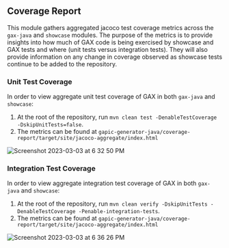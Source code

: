 ## Coverage Report

This module gathers aggregated jacoco test coverage metrics across the `gax-java` and `showcase` modules. The purpose of
the metrics is to provide insights into how much of GAX code is being exercised by showcase and GAX tests and where 
(unit tests versus integration tests). They will also provide information on any change in coverage observed
as showcase tests continue to be added to the repository.

### Unit Test Coverage
In order to view aggregate unit test coverage of GAX in both `gax-java` and `showcase`:

1. At the root of the repository, run `mvn clean test -DenableTestCoverage -DskipUnitTests=false`.
2. The metrics can be found at `gapic-generator-java/coverage-report/target/site/jacoco-aggregate/index.html`

![Screenshot 2023-03-03 at 6 32 50 PM](https://user-images.githubusercontent.com/66699525/222854612-787b4dde-f9a3-469a-8227-8f46dc0a4a20.png)

### Integration Test Coverage

In order to view aggregate integration test coverage of GAX in both `gax-java` and `showcase`:

1. At the root of the repository, run `mvn clean verify -DskipUnitTests -DenableTestCoverage -Penable-integration-tests`.
2. The metrics can be found at `gapic-generator-java/coverage-report/target/site/jacoco-aggregate/index.html`

![Screenshot 2023-03-03 at 6 36 26 PM](https://user-images.githubusercontent.com/66699525/222854973-f8a96f01-abc1-4e6b-9ab8-99b5e50dec6a.png)